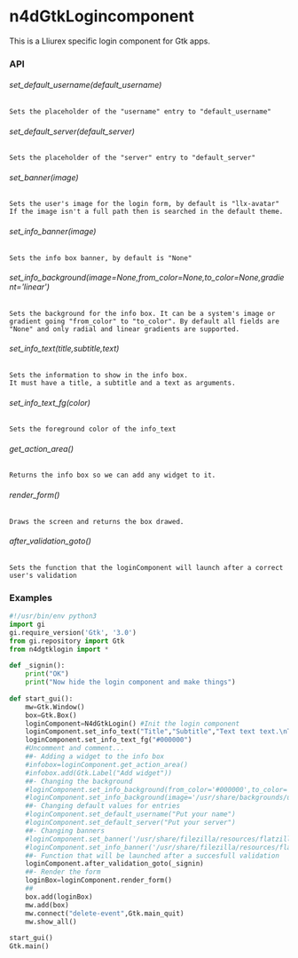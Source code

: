 # n4dGtkLogincomponent
This is a Lliurex specific login component for Gtk apps.  
### API  
###### set_default_username(default_username)  
	Sets the placeholder of the "username" entry to "default_username"  
###### set_default_server(default_server)  
	Sets the placeholder of the "server" entry to "default_server"  
###### set_banner(image)  
	Sets the user's image for the login form, by default is "llx-avatar"  
	If the image isn't a full path then is searched in the default theme.  
###### set_info_banner(image)  
	Sets the info box banner, by default is "None"  
###### set_info_background(image=None,from_color=None,to_color=None,gradient='linear')  
	Sets the background for the info box. It can be a system's image or gradient going "from_color" to "to_color". By default all fields are "None" and only radial and linear gradients are supported.
###### set_info_text(title,subtitle,text)  
	Sets the information to show in the info box.  
	It must have a title, a subtitle and a text as arguments.  
###### set_info_text_fg(color)  
	Sets the foreground color of the info_text
###### get_action_area()  
	Returns the info box so we can add any widget to it.  
###### render_form()  
	Draws the screen and returns the box drawed.  
###### after_validation_goto()  
	Sets the function that the loginComponent will launch after a correct user's validation  
  
### Examples  
```python  
#!/usr/bin/env python3  
import gi  
gi.require_version('Gtk', '3.0')  
from gi.repository import Gtk  
from n4dgtklogin import *  
  
def _signin():  
	print("OK")  
	print("Now hide the login component and make things")  
  
def start_gui():  
	mw=Gtk.Window()  
	box=Gtk.Box()  
	loginComponent=N4dGtkLogin() #Init the login component  
	loginComponent.set_info_text("Title","Subtitle","Text text text.\nText text text:\n<sub>* text with sub tag</sub>")  
	loginComponent.set_info_text_fg("#000000")  
	#Uncomment and comment...
	##- Adding a widget to the info box
	#infobox=loginComponent.get_action_area()  
	#infobox.add(Gtk.Label("Add widget"))  
	##- Changing the background
	#loginComponent.set_info_background(from_color='#000000',to_color='@white',gradient='linear')  
	#loginComponent.set_info_background(image='/usr/share/backgrounds/ubuntu-mate-xenial/The_MATErix.png')  
	##- Changing default values for entries
	#loginComponent.set_default_username("Put your name")  
	#loginComponent.set_default_server("Put your server")  
	##- Changing banners
	#loginComponent.set_banner('/usr/share/filezilla/resources/flatzilla/48x48/uploadadd.png')  
	#loginComponent.set_info_banner('/usr/share/filezilla/resources/flatzilla/24x24/folder.png')  
	##- Function that will be launched after a succesfull validation
	loginComponent.after_validation_goto(_signin)  
	##- Render the form
	loginBox=loginComponent.render_form()
	##
	box.add(loginBox)  
	mw.add(box)  
	mw.connect("delete-event",Gtk.main_quit)  
	mw.show_all()  
  
start_gui()  
Gtk.main()  
```
